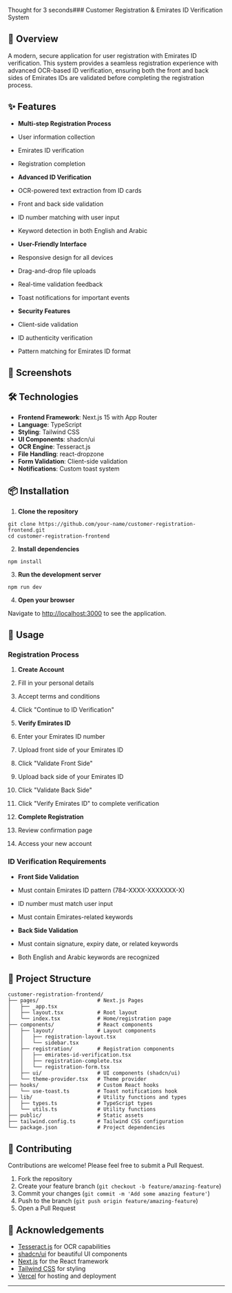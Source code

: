 Thought for 3 seconds### Customer Registration & Emirates ID Verification System

## 🚀 Overview

A modern, secure application for user registration with Emirates ID verification. This system provides a seamless registration experience with advanced OCR-based ID verification, ensuring both the front and back sides of Emirates IDs are validated before completing the registration process.

## ✨ Features

- **Multi-step Registration Process**

- User information collection
- Emirates ID verification
- Registration completion



- **Advanced ID Verification**

- OCR-powered text extraction from ID cards
- Front and back side validation
- ID number matching with user input
- Keyword detection in both English and Arabic



- **User-Friendly Interface**

- Responsive design for all devices
- Drag-and-drop file uploads
- Real-time validation feedback
- Toast notifications for important events



- **Security Features**

- Client-side validation
- ID authenticity verification
- Pattern matching for Emirates ID format





## 📸 Screenshots

## 🛠️ Technologies

- **Frontend Framework**: Next.js 15 with App Router
- **Language**: TypeScript
- **Styling**: Tailwind CSS
- **UI Components**: shadcn/ui
- **OCR Engine**: Tesseract.js
- **File Handling**: react-dropzone
- **Form Validation**: Client-side validation
- **Notifications**: Custom toast system


## 📦 Installation

1. **Clone the repository**


```shellscript
git clone https://github.com/your-name/customer-registration-frontend.git
cd customer-registration-frontend

```

2. **Install dependencies**


```shellscript
npm install
```

3. **Run the development server**


```shellscript
npm run dev
```

4. **Open your browser**


Navigate to [http://localhost:3000](http://localhost:3000) to see the application.

## 🔧 Usage

### Registration Process

1. **Create Account**

1. Fill in your personal details
2. Accept terms and conditions
3. Click "Continue to ID Verification"



2. **Verify Emirates ID**

1. Enter your Emirates ID number
2. Upload front side of your Emirates ID
3. Click "Validate Front Side"
4. Upload back side of your Emirates ID
5. Click "Validate Back Side"
6. Click "Verify Emirates ID" to complete verification



3. **Complete Registration**

1. Review confirmation page
2. Access your new account





### ID Verification Requirements

- **Front Side Validation**

- Must contain Emirates ID pattern (784-XXXX-XXXXXXX-X)
- ID number must match user input
- Must contain Emirates-related keywords



- **Back Side Validation**

- Must contain signature, expiry date, or related keywords
- Both English and Arabic keywords are recognized





## 📁 Project Structure

```plaintext
customer-registration-frontend/
├── pages/                   # Next.js Pages
│   ├── _app.tsx              
│   ├── layout.tsx           # Root layout
│   └── index.tsx            # Home/registration page
├── components/              # React components
│   ├── layout/              # Layout components
│   │   ├── registration-layout.tsx
│   │   └── sidebar.tsx
│   ├── registration/        # Registration components
│   │   ├── emirates-id-verification.tsx
│   │   ├── registration-complete.tsx
│   │   └── registration-form.tsx
│   ├── ui/                  # UI components (shadcn/ui)
│   └── theme-provider.tsx   # Theme provider
├── hooks/                   # Custom React hooks
│   └── use-toast.ts         # Toast notifications hook
├── lib/                     # Utility functions and types
│   ├── types.ts             # TypeScript types
│   └── utils.ts             # Utility functions
├── public/                  # Static assets
├── tailwind.config.ts       # Tailwind CSS configuration
└── package.json             # Project dependencies
```

## 🤝 Contributing

Contributions are welcome! Please feel free to submit a Pull Request.

1. Fork the repository
2. Create your feature branch (`git checkout -b feature/amazing-feature`)
3. Commit your changes (`git commit -m 'Add some amazing feature'`)
4. Push to the branch (`git push origin feature/amazing-feature`)
5. Open a Pull Request

## 🙏 Acknowledgements

- [Tesseract.js](https://github.com/naptha/tesseract.js) for OCR capabilities
- [shadcn/ui](https://ui.shadcn.com/) for beautiful UI components
- [Next.js](https://nextjs.org/) for the React framework
- [Tailwind CSS](https://tailwindcss.com/) for styling
- [Vercel](https://vercel.com/) for hosting and deployment


---
